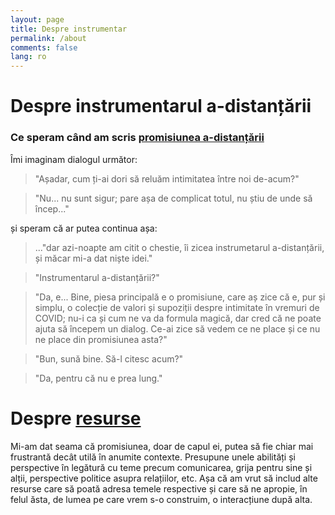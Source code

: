 ```yaml
---
layout: page
title: Despre instrumentar
permalink: /about
comments: false
lang: ro
---
```


# Despre instrumentarul a-distanțării

### Ce speram când am scris [promisiunea a-distanțării]({{site.baseurl}}/pledge)

Îmi imaginam dialogul următor:

> "Așadar, cum ți-ai dori să reluăm intimitatea între noi de-acum?"

>  "Nu... nu sunt sigur; pare așa de complicat totul, nu știu de unde să încep..."

și speram că ar putea continua așa:

> ..."dar azi-noapte am citit o chestie, îi zicea instrumetarul a-distanțării, și măcar mi-a dat niște idei."

>  "Instrumentarul a-distanțării?"

>  "Da, e... Bine, piesa principală e o promisiune, care aș zice că e, pur și simplu, o colecție de valori și supoziții despre intimitate în vremuri de COVID; nu-i ca și cum ne va da formula magică, dar cred că ne poate ajuta să începem un dialog. Ce-ai zice să vedem ce ne place și ce nu ne place din promisiunea asta?"

>  "Bun, sună bine. Să-l citesc acum?"

>  "Da, pentru că nu e prea lung."

# Despre [resurse]({{site.baseurl}}/resources)

Mi-am dat seama că promisiunea, doar de capul ei, putea să fie chiar mai frustrantă decât utilă în anumite contexte. Presupune unele abilități și perspective în legătură cu teme precum comunicarea, grija pentru sine și alții, perspective politice asupra relațiilor, etc. Așa că am vrut să includ alte resurse care să poată adresa temele respective și care să ne apropie, în felul ăsta, de lumea pe care vrem s-o construim, o interacțiune după alta.